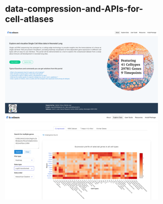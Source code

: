 # data-compression-and-APIs-for-cell-atlases
![Alt text](./info/home.png "home page")
![Alt text](./info/useCase_1.png "use case 1")